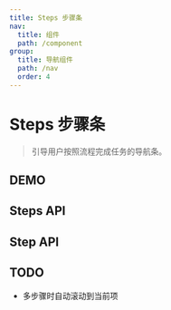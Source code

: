 ```yaml
---
title: Steps 步骤条
nav:
  title: 组件
  path: /component
group:
  title: 导航组件
  path: /nav
  order: 4
---
```


# Steps 步骤条

> 引导用户按照流程完成任务的导航条。

## DEMO

<code defaultShowCode src="./__fixtures__/basic.tsx"></code>

## Steps API

<API hideTitle></API>

## Step API

<API hideTitle src="./step.tsx"></API>

## TODO

- 多步骤时自动滚动到当前项
